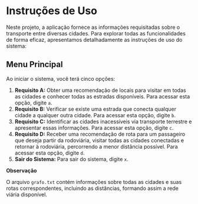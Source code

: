 # Instruções de Uso

Neste projeto, a aplicação fornece as informações requisitadas sobre o transporte entre diversas cidades. Para explorar todas as funcionalidades de forma eficaz, apresentamos detalhadamente as instruções de uso do sistema:

## Menu Principal

Ao iniciar o sistema, você terá cinco opções:

1. **Requisito A:** Obter uma recomendação de locais para visitar em todas as cidades e conhecer todas as estradas disponíveis. Para acessar esta opção, digite `a`.
2. **Requisito B:** Verificar se existe uma estrada que conecta qualquer cidade a qualquer outra cidade. Para acessar esta opção, digite `b`.
3. **Requisito C:** Identificar as cidades inacessíveis via transporte terrestre e apresentar essas informações. Para acessar esta opção, digite `c`.
4. **Requisito D:** Receber uma recomendação de rota para um passageiro que deseja partir da rodoviária, visitar todas as cidades conectadas e retornar à rodoviária, percorrendo a menor distância possível. Para acessar esta opção, digite `d`.
5. **Sair do Sistema:** Para sair do sistema, digite `x`.

**Observação**

O arquivo `grafo.txt` contém informações sobre todas as cidades e suas rotas correspondentes, incluindo as distâncias, formando assim a rede viária disponível.
